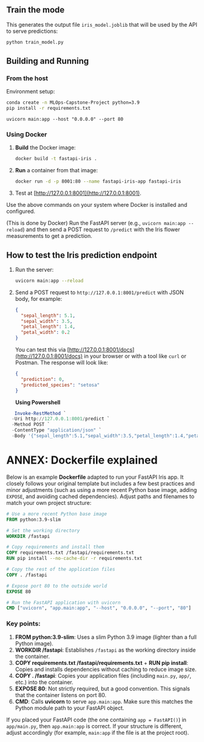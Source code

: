 ## Train the mode
This generates the output file `iris_model.joblib` that will be used by the API to serve predictions:
```python
python train_model.py
```

## Building and Running

### From the host
Environment setup:
```bash
conda create -n MLOps-Capstone-Project python=3.9
pip install -r requirements.txt

```

`uvicorn main:app --host "0.0.0.0" --port 80`

### Using Docker

1. **Build** the Docker image:
   ```bash
   docker build -t fastapi-iris .
   ```
2. **Run** a container from that image:
   ```bash
   docker run -d -p 8001:80 --name fastapi-iris-app fastapi-iris
   ```
3. Test at [http://127.0.0.1:8001](http://127.0.0.1:8001).

Use the above commands on your system where Docker is installed and configured.

(This is done by Docker) Run the FastAPI server (e.g., `uvicorn main:app --reload`) and then send a POST request to `/predict` with the Iris flower measurements to get a prediction.

## How to test the Iris prediction endpoint

1. Run the server:
   ```bash
   uvicorn main:app --reload
   ```
2. Send a POST request to `http://127.0.0.1:8001/predict` with JSON body, for example:
   ```json
   {
     "sepal_length": 5.1,
     "sepal_width": 3.5,
     "petal_length": 1.4,
     "petal_width": 0.2
   }
   ```
   You can test this via [http://127.0.0.1:8001/docs](http://127.0.0.1:8001/docs) in your browser or with a tool like `curl` or Postman. The response will look like:
   ```json
   {
     "prediction": 0,
     "predicted_species": "setosa"
   }
   ```

   **Using Powershell**
```powershell
   Invoke-RestMethod `
  -Uri http://127.0.0.1:8001/predict `
  -Method POST `
  -ContentType "application/json" `
  -Body '{"sepal_length":5.1,"sepal_width":3.5,"petal_length":1.4,"petal_width":0.2}'
```

# ANNEX: Dockerfile explained
Below is an example **Dockerfile** adapted to run your FastAPI Iris app. It closely follows your original template but includes a few best practices and minor adjustments (such as using a more recent Python base image, adding `EXPOSE`, and avoiding cached dependencies). Adjust paths and filenames to match your own project structure:

```dockerfile
# Use a more recent Python base image
FROM python:3.9-slim

# Set the working directory
WORKDIR /fastapi

# Copy requirements and install them
COPY requirements.txt /fastapi/requirements.txt
RUN pip install --no-cache-dir -r requirements.txt

# Copy the rest of the application files
COPY . /fastapi

# Expose port 80 to the outside world
EXPOSE 80

# Run the FastAPI application with uvicorn
CMD ["uvicorn", "app.main:app", "--host", "0.0.0.0", "--port", "80"]
```

### Key points:
1. **FROM python:3.9-slim**: Uses a slim Python 3.9 image (lighter than a full Python image).
2. **WORKDIR /fastapi**: Establishes `/fastapi` as the working directory inside the container.
3. **COPY requirements.txt /fastapi/requirements.txt** + **RUN pip install**: Copies and installs dependencies without caching to reduce image size.
4. **COPY . /fastapi**: Copies your application files (including `main.py`, `app/`, etc.) into the container.
5. **EXPOSE 80**: Not strictly required, but a good convention. This signals that the container listens on port 80.
6. **CMD**: Calls **uvicorn** to serve `app.main:app`. Make sure this matches the Python module path to your FastAPI object. 

If you placed your FastAPI code (the one containing `app = FastAPI()`) in `app/main.py`, then `app.main:app` is correct. If your structure is different, adjust accordingly (for example, `main:app` if the file is at the project root).